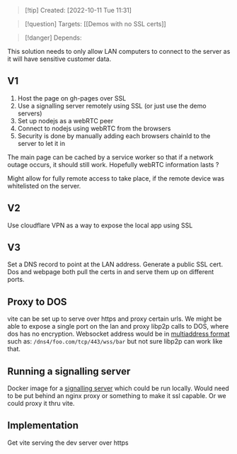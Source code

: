 >[!tip] Created: [2022-10-11 Tue 11:31]

>[!question] Targets: [[Demos with no SSL certs]]

>[!danger] Depends: 

This solution needs to only allow LAN computers to connect to the server as it will have sensitive customer data.

## V1
1. Host the page on gh-pages over SSL
2. Use a signalling server remotely using SSL (or just use the demo servers)
3. Set up nodejs as a webRTC peer
4. Connect to nodejs using webRTC from the browsers
5. Security is done by manually adding each browsers chainId to the server to let it in

The main page can be cached by a service worker so that if a network outage occurs, it should still work.  Hopefully webRTC information lasts ?

Might allow for fully remote access to take place, if the remote device was whitelisted on the server.

## V2
Use cloudflare VPN as a way to expose the local app using SSL

## V3
Set a DNS record to point at the LAN address.
Generate a public SSL cert.
Dos and webpage both pull the certs in and serve them up on different ports.

## Proxy to DOS
vite can be set up to serve over https and proxy certain urls.  We might be able to expose a single port on the lan and proxy libp2p calls to DOS, where dos has no encryption.  Websocket address would be in [multiaddress format](https://multiformats.io/multiaddr/) such as: `/dns4/foo.com/tcp/443/wss/bar` but not sure libp2p can work like that.

## Running a signalling server
Docker image for a [signalling server](https://hub.docker.com/layers/libp2p/js-libp2p-webrtc-star/latest/images/sha256-c4e75e1cef07c048180b5ae957f373889a51098fbf951e3c616a40f03131e6ec?context=explore) which could be run locally.  Would need to be put behind an nginx proxy or something to make it ssl capable.  Or we could proxy it thru vite.

## Implementation
Get vite serving the dev server over https